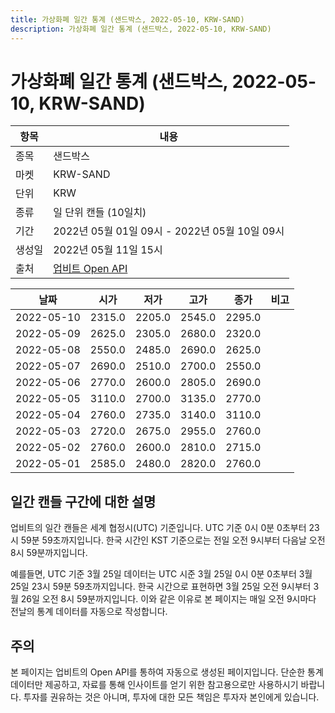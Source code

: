 ```yaml
---
title: 가상화폐 일간 통계 (샌드박스, 2022-05-10, KRW-SAND)
description: 가상화폐 일간 통계 (샌드박스, 2022-05-10, KRW-SAND)
---
```



가상화폐 일간 통계 (샌드박스, 2022-05-10, KRW-SAND)
===

|항목|내용|
|--|--|
|종목|샌드박스|
|마켓|KRW-SAND|
|단위|KRW|
|종류|일 단위 캔들 (10일치)|
|기간|2022년 05월 01일 09시 - 2022년 05월 10일 09시|
|생성일|2022년 05월 11일 15시|
|출처|[업비트 Open API](https://docs.upbit.com)|


|날짜|시가|저가|고가|종가|비고|
|--|--|--|--|--|--|
|2022-05-10|2315.0|2205.0|2545.0|2295.0|    |
|2022-05-09|2625.0|2305.0|2680.0|2320.0|    |
|2022-05-08|2550.0|2485.0|2690.0|2625.0|    |
|2022-05-07|2690.0|2510.0|2700.0|2550.0|    |
|2022-05-06|2770.0|2600.0|2805.0|2690.0|    |
|2022-05-05|3110.0|2700.0|3135.0|2770.0|    |
|2022-05-04|2760.0|2735.0|3140.0|3110.0|    |
|2022-05-03|2720.0|2675.0|2955.0|2760.0|    |
|2022-05-02|2760.0|2600.0|2810.0|2715.0|    |
|2022-05-01|2585.0|2480.0|2820.0|2760.0|    |


일간 캔들 구간에 대한 설명
---


업비트의 일간 캔들은 세계 협정시(UTC) 기준입니다. 
UTC 기준 0시 0분 0초부터 23시 59분 59초까지입니다. 
한국 시간인 KST 기준으로는 전일 오전 9시부터 다음날 오전 8시 59분까지입니다. 


예를들면, UTC 기준 3월 25일 데이터는 UTC 시준 3월 25일 0시 0분 0초부터 3월 25일 23시 59분 59초까지입니다. 
한국 시간으로 표현하면 3월 25일 오전 9시부터 3월 26일 오전 8시 59분까지입니다. 
이와 같은 이유로 본 페이지는 매일 오전 9시마다 전날의 통계 데이터를 자동으로 작성합니다. 


주의
---


본 페이지는 업비트의 Open API를 통하여 자동으로 생성된 페이지입니다. 
단순한 통계 데이터만 제공하고, 자료를 통해 인사이트를 얻기 위한 참고용으로만 사용하시기 바랍니다. 
투자를 권유하는 것은 아니며, 투자에 대한 모든 책임은 투자자 본인에게 있습니다. 
